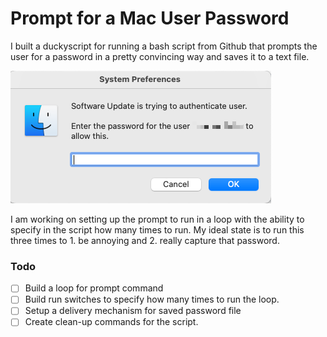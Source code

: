 # Prompt for a Mac User Password

I built a duckyscript for running a bash script from Github that prompts the user for a password in a pretty convincing way and saves it to a text file.

![Prompt](images/prompt-run.png)

I am working on setting up the prompt to run in a loop with the ability to specify in the script how many times to run. My ideal state is to run this three times to 1. be annoying and 2. really capture that password.

### Todo
- [ ] Build a loop for prompt command
- [ ] Build run switches to specify how many times to run the loop. 
- [ ] Setup a delivery mechanism for saved password file
- [ ] Create clean-up commands for the script.